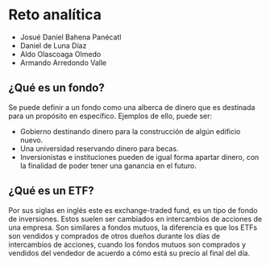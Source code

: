 <h1>Reto analítica</h1>
    <div>
        <ul>
            <li>Josué Daniel Bahena Panécatl</li>
            <li>Daniel de Luna Díaz</li>
            <li>Aldo Olascoaga Olmedo</li>
            <li>Armando Arredondo Valle</li>
        </ul>
    </div>
<h2>¿Qué es un fondo?</h2>
<div>
  <p>
  Se puede definir a un fondo como una alberca de dinero que es destinada para un propósito en específico. Ejemplos de ello, puede ser: 
  </p>
</div>
<div>
    <ul>
        <li>Gobierno destinando dinero para la construcción de algún edificio nuevo.</li>
        <li>Una universidad reservando dinero para becas.</li>
        <li>Inversionistas e instituciones pueden de igual forma apartar dinero, con la finalidad de poder tener una ganancia en el futuro.</li>
    </ul>
</div>
<h2>¿Qué es un ETF?</h2>
<div>
  <p>
  Por sus siglas en inglés este es exchange-traded fund, es un tipo de fondo de inversiones. Estos suelen ser cambiados en intercambios de acciones de una empresa. Son similares a fondos mutuos, la diferencia es que los ETFs son vendidos y comprados de otros dueños durante los días de intercambios de acciones, cuando los fondos mutuos son comprados y vendidos del vendedor de acuerdo a cómo está su precio al final del día.
  </p>
</div>